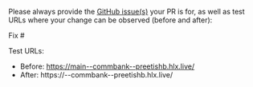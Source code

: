Please always provide the [GitHub issue(s)](../issues) your PR is for, as well as test URLs where your change can be observed (before and after):

Fix #<gh-issue-id>

Test URLs:
- Before: https://main--commbank--preetishb.hlx.live/
- After: https://<branch>--commbank--preetishb.hlx.live/
